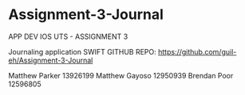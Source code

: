 # Assignment-3-Journal
APP DEV IOS UTS - ASSIGNMENT 3

Journaling application SWIFT
GITHUB REPO: https://github.com/guil-eh/Assignment-3-Journal

Matthew Parker 13926199
Matthew Gayoso 12950939
Brendan Poor 12596805
